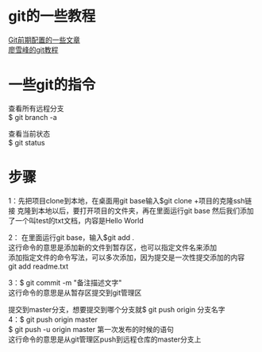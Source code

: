 # git的一些教程                                    <br/>
<a href="https://www.jianshu.com/p/6deca2cfc37a">Git前期配置的一些文章</a>                   <br/>
<a href="https://www.liaoxuefeng.com/wiki/0013739516305929606dd18361248578c67b8067c8c017b000/0013743256916071d599b3aed534aaab22a0db6c4e07fd0000">廖雪峰的git教程</a>
# 一些git的指令
查看所有远程分支             <br/>
$ git branch -a

查看当前状态              <br/>
$ git status

# 步骤
1：先把项目clone到本地，在桌面用git base输入$git clone +项目的克隆ssh链接
克隆到本地以后，要打开项目的文件夹，再在里面运行git base
然后我们添加了一个叫test的txt文档，内容是Hello World

2： 在里面运行git base，输入$git add .            <br/>
这行命令的意思是添加新的文件到暂存区，也可以指定文件名来添加           <br/>
添加指定文件的命令写法，可以多次添加，因为提交是一次性提交添加的内容<br/>
git add readme.txt

3：$ git commit -m "备注描述文字"              <br/>
这行命令的意思是从暂存区提交到git管理区

提交到master分支，想要提交到哪个分支就$ git push origin 分支名字            <br/>
4：$ git push origin master  <br/>
   $ git push -u origin master          第一次发布的时候的语句  <br/>
这行命令的意思是从git管理区push到远程仓库的master分支上
